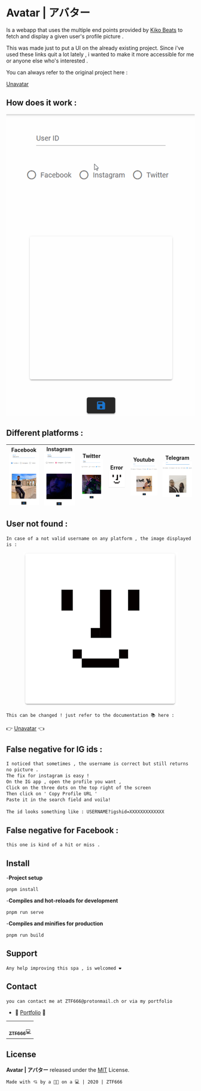 # Avatar | アバター

Is a webapp that uses the multiple end points provided by [Kiko Beats](https://github.com/Kikobeats) to fetch and display a given user's profile picture .

This was made just to put a UI on the already existing project.
Since i've used these links quit a lot lately , i wanted to make it more accessible
for me or anyone else who's interested .

You can always refer to the original project here :

[Unavatar](https://github.com/Kikobeats/unavatar)

## How does it work :

<div align="center">
<img src="/src/assets/avatar.gif" >
</div>

## Different platforms :

| Facebook![ Screenshot ](/src/assets/fb.png) | Instagram![ Screenshot ](/src/assets/ig.png) | Twitter![ Screenshot ](/src/assets/tw.png) | Error![ Screenshot ](/src/assets/error.png) | Youtube![ Screenshot ](/src/assets/yt.png) | Telegram![ Screenshot ](/src/assets/tg.png) 
| ------------------------------------------- | -------------------------------------------- | ------------------------------------------ | ------------------------------------------- |------------------------------------------- |------------------------------------------- |


## User not found :

```
In case of a not valid username on any platform , the image displayed is :
```

<div align="center">
<img src="/src/assets/error.png" >
</div>

```
This can be changed ! just refer to the documentation 📚 here :
```

👉 [Unavatar](https://unavatar.now.sh/) 👈

## False negative for IG ids :

```
I noticed that sometimes , the username is correct but still returns no picture .
The fix for instagram is easy !
On the IG app , open the profile you want ,
Click on the three dots on the top right of the screen
Then click on ' Copy Profile URL '
Paste it in the search field and voila!

The id looks something like : USERNAME?igshid=XXXXXXXXXXXXX
```

## False negative for Facebook :

```
this one is kind of a hit or miss .
```

## Install

-**Project setup**

```
pnpm install
```

-**Compiles and hot-reloads for development**

```
pnpm run serve
```

-**Compiles and minifies for production**

```
pnpm run build
```

## Support

```
Any help improving this spa , is welcomed ❤️
```

## Contact

```
you can contact me at ZTF666@protonmail.ch or via my portfolio
```

- 👾 [Portfolio](https://ztfportfolio.web.app/) 👾

<div align="center">

<table>
  <tr>
    <td align="center"><a href="https://ztfportfolio.web.app/"><img src="https://avatars1.githubusercontent.com/u/32502988?v=4" width="100px;" alt=""/><br /><sub><b>ZTF666</b></sub></a>💻 </td>
  </tr>
</table>

</div>


## License

**Avatar | アバター** released under the [MIT](LICENSE) License.

```
Made with 💘 by a 👨‍💻 on a 💻 | 2020 | ZTF666
```
